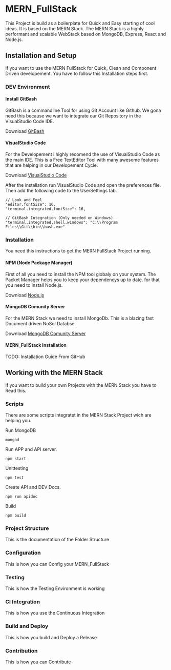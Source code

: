 # MERN_FullStack
This Project is build as a boilerplate for Quick and Easy starting of cool ideas. It is based on the MERN Stack.
The MERN Stack is a highly performant and scalable WebStack based on MongoDB, Express, React and Node.js.

## Installation and Setup
If you want to use the MERN FullStack for Quick, Clean and Component Driven developement. You have to follow this Installation steps first.

### DEV Environment
#### Install GitBash
GitBash is a commandline Tool for using Git Account like Github. We gona need this because we want to integrate our Git Repository in the VisualStudio Code IDE.

Download [GitBash](https://git-scm.com/)

#### VisualStudio Code
For the Developement i highly recomend the use of VisualStudio Code as the main IDE. This is a Free TextEditor Tool with many awesome features that are helping in our Developement Cycle.

Download [VisualStudio Code](https://code.visualstudio.com/)

After the installation run VisualStudio Code and open the preferences file. Then add the following code to the UserSettings tab.

```
// Look and Feel
"editor.fontSize": 16,
"terminal.integrated.fontSize": 16,

// GitBash Integration (Only needed on Windows)
"terminal.integrated.shell.windows": "C:\\Program Files\\Git\\bin\\bash.exe"
```

### Installation
You need this instructions to get the MERN FullStack Project running.

#### NPM (Node Package Manager)
First of all you need to install the NPM tool globaly on your system. The Packet Manager helps you to keep your dependencys up to date.
for that you need to install Node.js.

Download [Node.js](https://nodejs.org/en/)

#### MongoDB Comunity Server
For the MERN Stack we need to install MongoDb. This is a blazing fast Document driven NoSql Databse.

Download [MongoDB Comunity Server](https://www.mongodb.com/)

#### MERN_FullStack Installation
TODO: Installation Guide From GitHub

## Working with the MERN Stack
If you want to build your own Projects with the MERN Stack you have to Read this.

### Scripts
There are some scripts integratet in the MERN Stack Project wich are helping you.

Run MongoDB
```
mongod
```

Run APP and API server.
```
npm start
```

Unittesting
```
npm test
```

Create API and DEV Docs.
```
npm run apidoc
```

Build
```
npm build
```

### Project Structure
This is the documentation of the Folder Structure

### Configuration
This is how you can Config your MERN_FullStack

### Testing
This is how the Testing Environment is working

### CI Integration
This is how you use the Continuous Integration

### Build and Deploy
This is how you build and Deploy a Release

### Contribution
This is how you can Contribute